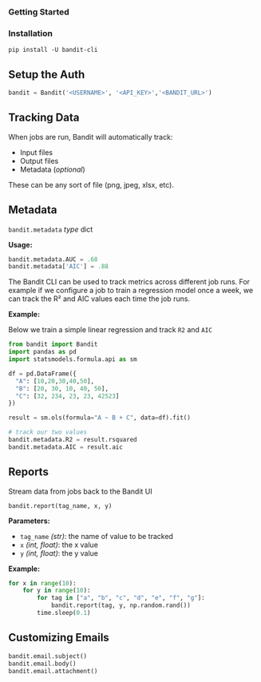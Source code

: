 ### Getting Started

### Installation

`pip install -U bandit-cli`

## Setup the Auth

```python
bandit = Bandit('<USERNAME>', '<API_KEY>','<BANDIT_URL>')
```

## Tracking Data

When jobs are run, Bandit will automatically track:

- Input files
- Output files
- Metadata (*optional*)

These can be any sort of file (png, jpeg, xlsx, etc).

## Metadata

`bandit.metadata` _type_ dict

__Usage:__

```python
bandit.metadata.AUC = .68
bandit.metadata['AIC'] = .88
```

The Bandit CLI can be used to track metrics across different job runs.  For example
if we configure a job to train a regression model once a week, we can track the R²
and AIC values each time the job runs.

__Example:__

Below we train a simple linear regression and track `R2` and `AIC`

```python
from bandit import Bandit
import pandas as pd
import statsmodels.formula.api as sm

df = pd.DataFrame({
  "A": [10,20,30,40,50],
  "B": [20, 30, 10, 40, 50],
  "C": [32, 234, 23, 23, 42523]
})

result = sm.ols(formula="A ~ B + C", data=df).fit()

# track our two values
bandit.metadata.R2 = result.rsquared
bandit.metadata.AIC = result.aic
```

## Reports

Stream data from jobs back to the Bandit UI

`bandit.report(tag_name, x, y)`

__Parameters:__
- `tag_name` _(str)_: the name of value to be tracked
- `x` _(int, float)_: the x value
- `y` _(int, float)_: the y value

__Example:__

```python
for x in range(10):
    for y in range(10):
        for tag in ["a", "b", "c", "d", "e", "f", "g"]:
            bandit.report(tag, y, np.random.rand())
        time.sleep(0.1)
```

## Customizing Emails

```python
bandit.email.subject()
bandit.email.body()
bandit.email.attachment()
```
